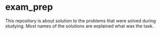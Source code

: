 # exam_prep

This repository is about solution to the problems that were solved during studying. Most names of the solutions are explained what was the task.
